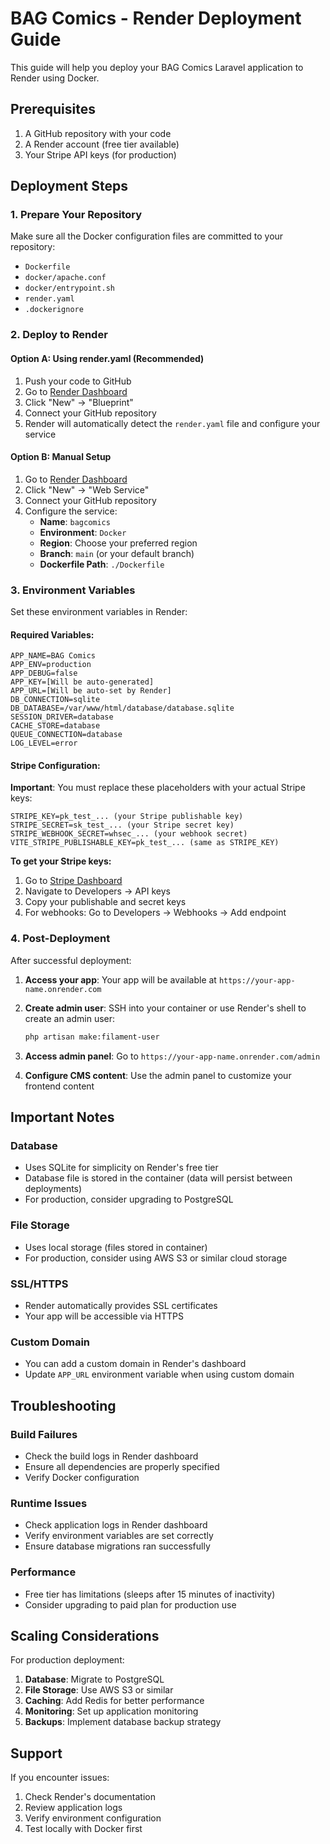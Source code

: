 # BAG Comics - Render Deployment Guide

This guide will help you deploy your BAG Comics Laravel application to Render using Docker.

## Prerequisites

1. A GitHub repository with your code
2. A Render account (free tier available)
3. Your Stripe API keys (for production)

## Deployment Steps

### 1. Prepare Your Repository

Make sure all the Docker configuration files are committed to your repository:
- `Dockerfile`
- `docker/apache.conf`
- `docker/entrypoint.sh`
- `render.yaml`
- `.dockerignore`

### 2. Deploy to Render

#### Option A: Using render.yaml (Recommended)

1. Push your code to GitHub
2. Go to [Render Dashboard](https://dashboard.render.com)
3. Click "New" → "Blueprint"
4. Connect your GitHub repository
5. Render will automatically detect the `render.yaml` file and configure your service

#### Option B: Manual Setup

1. Go to [Render Dashboard](https://dashboard.render.com)
2. Click "New" → "Web Service"
3. Connect your GitHub repository
4. Configure the service:
   - **Name**: `bagcomics`
   - **Environment**: `Docker`
   - **Region**: Choose your preferred region
   - **Branch**: `main` (or your default branch)
   - **Dockerfile Path**: `./Dockerfile`

### 3. Environment Variables

Set these environment variables in Render:

#### Required Variables:
```
APP_NAME=BAG Comics
APP_ENV=production
APP_DEBUG=false
APP_KEY=[Will be auto-generated]
APP_URL=[Will be auto-set by Render]
DB_CONNECTION=sqlite
DB_DATABASE=/var/www/html/database/database.sqlite
SESSION_DRIVER=database
CACHE_STORE=database
QUEUE_CONNECTION=database
LOG_LEVEL=error
```

#### Stripe Configuration:
**Important**: You must replace these placeholders with your actual Stripe keys:
```
STRIPE_KEY=pk_test_... (your Stripe publishable key)
STRIPE_SECRET=sk_test_... (your Stripe secret key)
STRIPE_WEBHOOK_SECRET=whsec_... (your webhook secret)
VITE_STRIPE_PUBLISHABLE_KEY=pk_test_... (same as STRIPE_KEY)
```

**To get your Stripe keys:**
1. Go to [Stripe Dashboard](https://dashboard.stripe.com)
2. Navigate to Developers → API keys
3. Copy your publishable and secret keys
4. For webhooks: Go to Developers → Webhooks → Add endpoint

### 4. Post-Deployment

After successful deployment:

1. **Access your app**: Your app will be available at `https://your-app-name.onrender.com`

2. **Create admin user**: SSH into your container or use Render's shell to create an admin user:
   ```bash
   php artisan make:filament-user
   ```

3. **Access admin panel**: Go to `https://your-app-name.onrender.com/admin`

4. **Configure CMS content**: Use the admin panel to customize your frontend content

## Important Notes

### Database
- Uses SQLite for simplicity on Render's free tier
- Database file is stored in the container (data will persist between deployments)
- For production, consider upgrading to PostgreSQL

### File Storage
- Uses local storage (files stored in container)
- For production, consider using AWS S3 or similar cloud storage

### SSL/HTTPS
- Render automatically provides SSL certificates
- Your app will be accessible via HTTPS

### Custom Domain
- You can add a custom domain in Render's dashboard
- Update `APP_URL` environment variable when using custom domain

## Troubleshooting

### Build Failures
- Check the build logs in Render dashboard
- Ensure all dependencies are properly specified
- Verify Docker configuration

### Runtime Issues
- Check application logs in Render dashboard
- Verify environment variables are set correctly
- Ensure database migrations ran successfully

### Performance
- Free tier has limitations (sleeps after 15 minutes of inactivity)
- Consider upgrading to paid plan for production use

## Scaling Considerations

For production deployment:

1. **Database**: Migrate to PostgreSQL
2. **File Storage**: Use AWS S3 or similar
3. **Caching**: Add Redis for better performance
4. **Monitoring**: Set up application monitoring
5. **Backups**: Implement database backup strategy

## Support

If you encounter issues:
1. Check Render's documentation
2. Review application logs
3. Verify environment configuration
4. Test locally with Docker first
